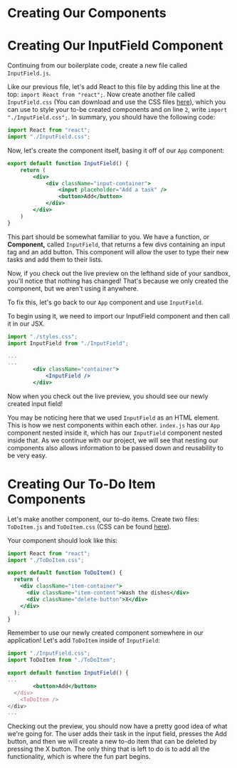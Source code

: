 # Creating Our Components

# Creating Our InputField Component

Continuing from our boilerplate code, create a new file called `InputField.js`. 

Like our previous file, let's add React to this file by adding this line at the top: `import React from "react";`. Now create another file called `InputField.css` (You can download and use the CSS files [here](https://github.com/HackBinghamton/WebDevelopmentWorkshop/tree/master/React.js/CSS)), which you can use to style your to-be created components and on line `2`, write `import "./InputField.css";`. In summary, you should have the following code:

```jsx
import React from "react";
import "./InputField.css";
```

Now, let's create the component itself, basing it off of our `App` component:

```jsx
export default function InputField() {
	return (
		<div>
			<div className="input-container">
				<input placeholder="Add a task" />
				<button>Add</button>
			</div>
		</div>
	)
}
```

This part should be somewhat familiar to you. We have a function, or **Component,** called `InputField`, that returns a few divs containing an input tag and an add button. This component will allow the user to type their new tasks and add them to their lists. 

Now, if you check out the live preview on the lefthand side of your sandbox, you'll notice that nothing has changed! That's because we only created the component, but we aren't using it anywhere.

To fix this, let's go back to our `App` component and use `InputField`. 

To begin using it, we need to import our InputField component and then call it in our JSX.

```jsx
import "./styles.css";
import InputField from "./InputField";

...
...
		<div className="container">
			<InputField />
		</div>
```

Now when you check out the live preview, you should see our newly created input field!

You may be noticing here that we used `InputField` as an HTML element. This is how we nest components within each other. `index.js` has our `App` component nested inside it, which has our `InputField` component nested inside that. As we continue with our project, we will see that nesting our components also allows information to be passed down and reusability to be very easy.

# Creating Our To-Do Item Components

Let's make another component, our to-do items. Create two files: `ToDoItem.js` and `ToDoItem.css` (CSS can be found [here](https://github.com/HackBinghamton/WebDevelopmentWorkshop/blob/master/React.js/CSS/ToDoItem.css)).

Your component should look like this:

```jsx
import React from "react";
import "./ToDoItem.css";

export default function ToDoItem() {
  return (
    <div className="item-container">
      <div className="item-content">Wash the dishes</div>
      <div className="delete-button">X</div>
    </div>
  );
}
```

Remember to use our newly created component somewhere in our application! Let's add `ToDoItem` inside of `InputField`:

```jsx
import "./InputField.css";
import ToDoItem from "./ToDoItem";

export default function InputField() {
...
		<button>Add</button>
  </div>
	<ToDoItem />
</div>
...
```

Checking out the preview, you should now have a pretty good idea of what we're going for. The user adds their task in the input field, presses the Add button, and then we will create a new to-do item that can be deleted by pressing the X button. The only thing that is left to do is to add all the functionality, which is where the fun part begins.
